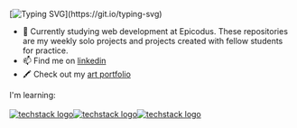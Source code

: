 [![Typing SVG](https://readme-typing-svg.demolab.com?font=Roboto+Slab&size=30&pause=1000&width=435&lines=Sarah+Andyshak+is...)](https://git.io/typing-svg)

- 🌱 Currently studying web development at Epicodus. These repositories are my weekly solo projects and projects created with fellow students for practice.
- 📫 Find me on [linkedin](https://www.linkedin.com/in/sarah-andyshak/)
- 🖍️ Check out my [art portfolio](https://sarahandyshak.com/)

I'm learning:<br><br>
[![techstack logo](https://readme-components.vercel.app/api?component=logo&logo=javascript)](https://github.com/harish-sethuraman/readme-components)[![techstack logo](https://readme-components.vercel.app/api?component=logo&logo=Csharp)](https://github.com/harish-sethuraman/readme-components)[![techstack logo](https://readme-components.vercel.app/api?component=logo&logo=React)](https://github.com/harish-sethuraman/readme-components)

<!--
**SarahAndyshak/SarahAndyshak** is a ✨ _special_ ✨ repository because its `README.md` (this file) appears on your GitHub profile.

Here are some ideas to get you started:

- 🔭 I’m currently working on ...
- 🌱 I’m currently learning ...
- 👯 I’m looking to collaborate on ...
- 🤔 I’m looking for help with ...
- 💬 Ask me about ...
- 📫 How to reach me: ...
- 😄 Pronouns: ...
- ⚡ Fun fact: ...
-->
